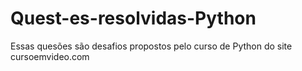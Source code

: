 # Quest-es-resolvidas-Python

Essas quesões são desafios propostos pelo curso de Python do site cursoemvideo.com
